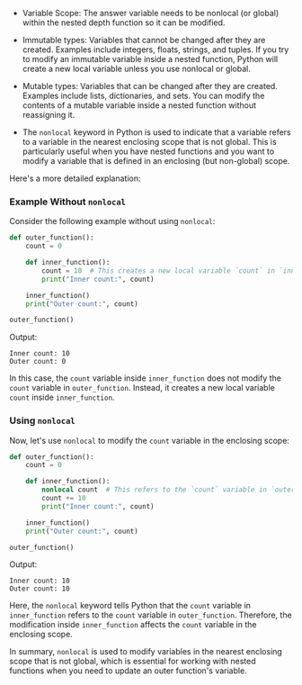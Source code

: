 - Variable Scope: The answer variable needs to be nonlocal (or global) within the nested depth function so it can be modified.

- Immutable types: Variables that cannot be changed after they are created. Examples include integers, floats, strings, and tuples. If you try to modify an immutable variable inside a nested function, Python will create a new local variable unless you use nonlocal or global.

- Mutable types: Variables that can be changed after they are created. Examples include lists, dictionaries, and sets. You can modify the contents of a mutable variable inside a nested function without reassigning it.

- The `nonlocal` keyword in Python is used to indicate that a variable refers to a variable in the nearest enclosing scope that is not global. This is particularly useful when you have nested functions and you want to modify a variable that is defined in an enclosing (but non-global) scope.

Here's a more detailed explanation:

### Example Without `nonlocal`

Consider the following example without using `nonlocal`:

```python
def outer_function():
    count = 0

    def inner_function():
        count = 10  # This creates a new local variable `count` in `inner_function`
        print("Inner count:", count)

    inner_function()
    print("Outer count:", count)

outer_function()
```

Output:
```
Inner count: 10
Outer count: 0
```

In this case, the `count` variable inside `inner_function` does not modify the `count` variable in `outer_function`. Instead, it creates a new local variable `count` inside `inner_function`.

### Using `nonlocal`

Now, let's use `nonlocal` to modify the `count` variable in the enclosing scope:

```python
def outer_function():
    count = 0

    def inner_function():
        nonlocal count  # This refers to the `count` variable in `outer_function`
        count += 10
        print("Inner count:", count)

    inner_function()
    print("Outer count:", count)

outer_function()
```

Output:
```
Inner count: 10
Outer count: 10
```

Here, the `nonlocal` keyword tells Python that the `count` variable in `inner_function` refers to the `count` variable in `outer_function`. Therefore, the modification inside `inner_function` affects the `count` variable in the enclosing scope.


In summary, `nonlocal` is used to modify variables in the nearest enclosing scope that is not global, which is essential for working with nested functions when you need to update an outer function's variable.